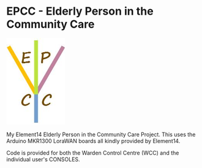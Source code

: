 # EPCC - Elderly Person in the Community Care

![alt text](https://github.com/726f64/EPCC/blob/master/EPCC_Logo.jpg)

My Element14 Elderly Person in the Community Care Project. This uses the Arduino MKR1300 LoraWAN boards all kindly provided by Element14. 

Code is provided for both the Warden Control Centre (WCC) and the individual user's CONSOLES.

